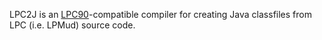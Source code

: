 LPC2J is an [LPC90](https://protasm.github.io/LPC90)-compatible compiler for creating Java classfiles from LPC (i.e. LPMud) source code.
